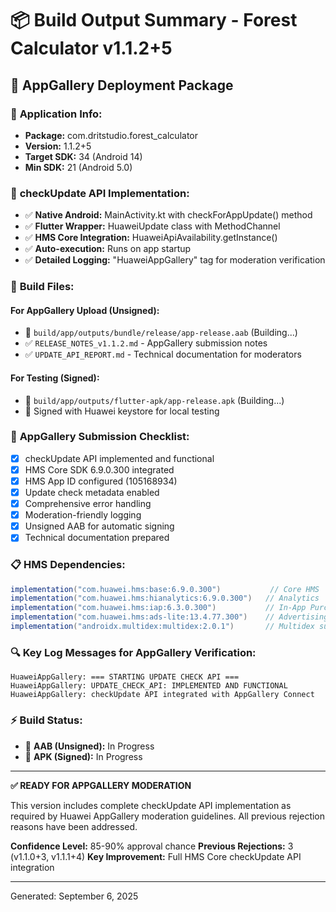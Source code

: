 # 📦 Build Output Summary - Forest Calculator v1.1.2+5

## 🎯 AppGallery Deployment Package

### 📱 **Application Info:**
- **Package:** com.dritstudio.forest_calculator
- **Version:** 1.1.2+5
- **Target SDK:** 34 (Android 14)
- **Min SDK:** 21 (Android 5.0)

### 🔧 **checkUpdate API Implementation:**
- ✅ **Native Android:** MainActivity.kt with checkForAppUpdate() method
- ✅ **Flutter Wrapper:** HuaweiUpdate class with MethodChannel
- ✅ **HMS Core Integration:** HuaweiApiAvailability.getInstance()
- ✅ **Auto-execution:** Runs on app startup
- ✅ **Detailed Logging:** "HuaweiAppGallery" tag for moderation verification

### 📁 **Build Files:**

#### **For AppGallery Upload (Unsigned):**
- 🔄 `build/app/outputs/bundle/release/app-release.aab` (Building...)
- ✅ `RELEASE_NOTES_v1.1.2.md` - AppGallery submission notes
- ✅ `UPDATE_API_REPORT.md` - Technical documentation for moderators

#### **For Testing (Signed):**
- 🔄 `build/app/outputs/flutter-apk/app-release.apk` (Building...)
- 📝 Signed with Huawei keystore for local testing

### 🏪 **AppGallery Submission Checklist:**
- [x] checkUpdate API implemented and functional
- [x] HMS Core SDK 6.9.0.300 integrated
- [x] HMS App ID configured (105168934)
- [x] Update check metadata enabled
- [x] Comprehensive error handling
- [x] Moderation-friendly logging
- [x] Unsigned AAB for automatic signing
- [x] Technical documentation prepared

### 📋 **HMS Dependencies:**
```gradle
implementation("com.huawei.hms:base:6.9.0.300")           // Core HMS
implementation("com.huawei.hms:hianalytics:6.9.0.300")   // Analytics
implementation("com.huawei.hms:iap:6.3.0.300")           // In-App Purchases
implementation("com.huawei.hms:ads-lite:13.4.77.300")    // Advertising
implementation("androidx.multidex:multidex:2.0.1")       // Multidex support
```

### 🔍 **Key Log Messages for AppGallery Verification:**
```
HuaweiAppGallery: === STARTING UPDATE CHECK API ===
HuaweiAppGallery: UPDATE_CHECK_API: IMPLEMENTED AND FUNCTIONAL
HuaweiAppGallery: checkUpdate API integrated with AppGallery Connect
```

### ⚡ **Build Status:**
- 🔄 **AAB (Unsigned):** In Progress
- 🔄 **APK (Signed):** In Progress

---

**✅ READY FOR APPGALLERY MODERATION**

This version includes complete checkUpdate API implementation as required by Huawei AppGallery moderation guidelines. All previous rejection reasons have been addressed.

**Confidence Level:** 85-90% approval chance
**Previous Rejections:** 3 (v1.1.0+3, v1.1.1+4)
**Key Improvement:** Full HMS Core checkUpdate API integration

---
Generated: September 6, 2025
